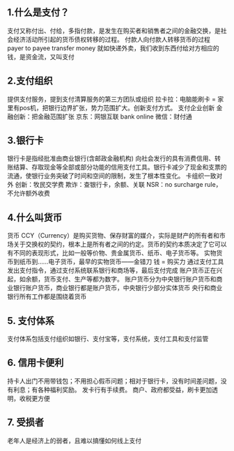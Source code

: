 
## 1.什么是支付？
支付又称付出、付给，多指付款，是发生在购买者和销售者之间的金融交换，是社会经济活动所引起的货币债权转移的过程。
付款人向付款人转移货币的过程 payer to payee transfer money
就如快递外卖，我们收到东西付给对方相应的钱，是资金流，又叫支付
## 2.支付组织
提供支付服务，提到支付清算服务的第三方团队或组织
拉卡拉：电脑能刷卡 = 家里有pos机，把银行边界扩张，势力范围扩大。创新支付方式。
支付企业创新 金融创新：把金融范围扩张
京东：网银互联 bank online
微信：财付通
## 3.银行卡
银行卡是指经批准由商业银行(含邮政金融机构) 向社会发行的具有消费信用、转账结算、存取现金等全部或部分功能的信用支付工具。银行卡减少了现金和支票的流通，使银行业务突破了时间和空间的限制，发生了根本性变化。
卡组织一致对外
创新：牧民交学费
欺诈：查银行卡，余额、关联
NSR：no surcharge rule，不允许额外收费
## 4.什么叫货币
货币 CCY（Currency）是购买货物、保存财富的媒介，实际是财产的所有者和市场关于交换权的契约，根本上是所有者之间的约定。货币的契约本质决定了它可以有不同的表现形式，比如一般等价物、贵金属货币、纸币、电子货币等。
实物货币到纸币到……电子货币，最早的实物货币——金错刀
钱 = 购买力
通过支付工具发出支付指令，通过支付系统联系银行和商场等，最后支付完成
账户货币正在兴起，如余额，货币支付、生产等都为数字。
账户货币分为中央银行账户货币和商业银行账户货币，商业银行都是账户货币，中央银行少部分实体货币
央行和商业银行所有工作都是围绕着货币
## 5. 支付体系
支付体系包括支付组织如银行、支付宝等，支付系统，支付工具和支付监管
## 6. 信用卡便利
持卡人出门不用带钱包；不用担心假币问题；相对于银行卡，没有时间差问题，没有利息；有各种福利奖励。
发卡行有手续费。
商户、政府都受益，刷卡更加透明，收税更方便
## 7. 受损者
老年人是经济上的弱者，且难以搞懂如何线上支付
